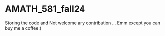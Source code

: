 # AMATH_581_fall24
Storing the code and Not welcome any contribution ... Emm except you can buy me a coffee:)
